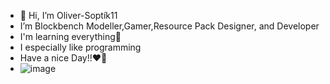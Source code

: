 - 👋 Hi, I’m Oliver-Soptík11
- I’m Blockbench Modeller,Gamer,Resource Pack Designer, and Developer
- I'm learning everything🤣
- I especially like programming
- Have a nice Day!!❤️💖
- ![image](https://user-images.githubusercontent.com/83182319/152113136-f87df0a7-ee95-4d66-9004-5b763a59326a.png)
